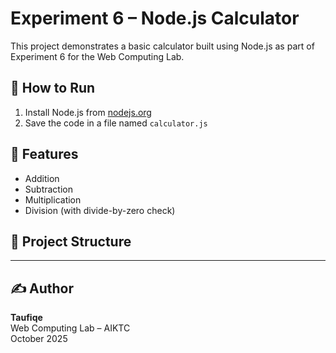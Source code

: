 # Experiment 6 – Node.js Calculator

This project demonstrates a basic calculator built using Node.js as part of Experiment 6 for the Web Computing Lab.

## 🔧 How to Run
1. Install Node.js from [nodejs.org](https://nodejs.org)
2. Save the code in a file named `calculator.js`
## 📘 Features
- Addition
- Subtraction
- Multiplication
- Division (with divide-by-zero check)

## 📂 Project Structure

---

## ✍️ Author
**Taufiqe**  
Web Computing Lab – AIKTC  
October 2025
